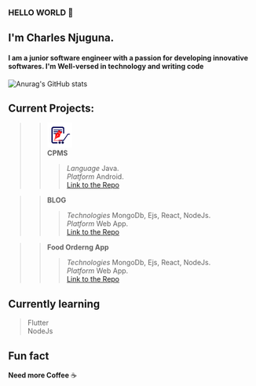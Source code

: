 ### HELLO WORLD 👋

## I'm Charles Njuguna.
#### I am a junior software engineer with a passion for developing innovative softwares. I'm Well-versed in technology and writing code


![Anurag's GitHub stats](https://github-readme-stats.vercel.app/api?username=charlesncn&count_private=true&show_icons=true&theme=radical&bg_color=DEG,#bdc3c7,#2c3e50)


## Current Projects:
>> <img src="https://github.com/charlesncn/CPMS/blob/main/app/src/main/res/mipmap-xxhdpi/pj_icon.png" width="50" height="50">\
>> **CPMS**
>>> *Language* Java.\
>>> *Platform* Android.\
>>> [Link to the Repo](https://github.com/charlesncn/CPMS)

>> **BLOG**
>>> *Technologies* MongoDb, Ejs, React, NodeJs.\
>>> *Platform* Web App.\
>>> [Link to the Repo](https://github.com/charlesncn/Mern_Blog)

>> **Food Orderng App**
>>> *Technologies* MongoDb, Ejs, React, NodeJs.\
>>> *Platform* Web App.\
>>> [Link to the Repo](https://github.com/charlesncn/food_ordering_mern)

## Currently learning
> Flutter\
> NodeJs

## Fun fact
**Need more Coffee** ☕

